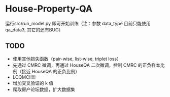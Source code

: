 # House-Property-QA
运行src/run_model.py 即可开始训练（注：参数 data_type 目前只能使用 qa_data3, 其它的还有BUG）

## TODO

* 使用其他损失函数（pair-wise, list-wise, triplet loss）
* 先通过 CMRC 微调，再通过 HouseQA 二次微调，控制 CMRC 的正负样本比例（接近 HouseQA 的正负比例）
* LCQMC!!!!!
* 增加交叉验证的 k 值
* 爬取房产论坛数据，扩大数据集